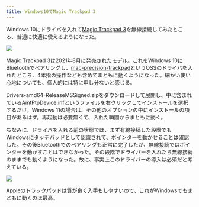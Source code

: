 ```yaml
---
title: Windows10でMagic Trackpad 3
---
```

Windows 10にドライバを入れて[Magic Trackpad 3](https://www.amazon.co.jp/dp/B09BTT6FJ9)を無線接続してみたところ、普通に快適に使えるようになった。

![](https://lh3.googleusercontent.com/e9vcJMLXX9ETrScKsI_7NtXimxkCh4qUhKc7NnCG41aXTrxC4Z3vwEHd9BtZM8TeCOdoNI-FmSDa4gI6ycphn5X8jKHvafV172iXLf7K5dvDo6gi524dqOqPkSd8s2dxtJ5pbRN6wZF1NDvo0Zk6cnety7aSqq-sGEc3OMFPmHxVlBJu1AGXROi6oQ)

Magic Trackpad 3は2021年8月に発売されたモデル。これをWindows 10にBluetoothでペアリングし、[mac-precision-trackpad](https://github.com/imbushuo/mac-precision-touchpad)というOSSのドライバを入れたところ、4本指の操作なども含めてまともに動くようになった。細かい使い心地についても、個人的には特に申し分ないと感じる。

Drivers-amd64-ReleaseMSSigned.zipをダウンロードして展開し、中に含まれているAmtPtpDevice.infというファイルを右クリックしてインストールを選択するだけ。Windows 11の場合は、その他のオプションの中にインストールの項目があるはず。再起動は必要無くて、入れた瞬間からまともに動く。

ちなみに、ドライバを入れる前の状態では、まず有線接続した段階でもWindowsにタッチパッドとして認識されて、ポインターを動かせることは確認した。その後Bluetoothでのペアリングも正常に完了したが、無線接続ではポインターを動かすことはできなかった。その段階でドライバーを入れたら無線接続のままでも動くようになった。故に、事実上このドライバーの導入は必須だと考えている。

![](https://lh4.googleusercontent.com/iO568iqEhIDEVBfmiHWz9xNhUh3d7VFgQZcyCf1wuoVfYsVlIowcBiNZXX9BZf6sSnMpsERuS5QbRcsLARupU9c5wuJA1Sm_MUEEx_Fla5SaVhjp_wW0lNAunTv4D0u48kc0B-H8mnx_HBgE-hN6bjO9oXQM9j1Z-Aqx5SlQgYS5AgZXwJAyI4gD_g)

Appleのトラックパッドは質が良く入手もしやすいので、これがWindowsでもまともに動くのは最高。

